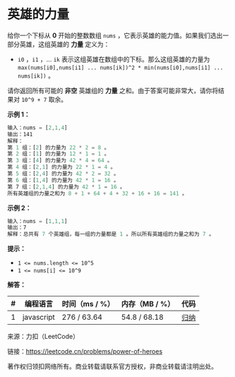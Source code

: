 # 英雄的力量

给你一个下标从 **0** 开始的整数数组 `nums` ，它表示英雄的能力值。如果我们选出一部分英雄，这组英雄的 **力量** 定义为：

- `i0` ，`i1` ，... `ik` 表示这组英雄在数组中的下标。那么这组英雄的力量为 `max(nums[i0],nums[i1] ... nums[ik])^2 * min(nums[i0],nums[i1] ... nums[ik])` 。

请你返回所有可能的 **非空** 英雄组的 **力量** 之和。由于答案可能非常大，请你将结果对 `10^9 + 7` 取余。

**示例 1：**

``` javascript
输入：nums = [2,1,4]
输出：141
解释：
第 1 组：[2] 的力量为 22 * 2 = 8 。
第 2 组：[1] 的力量为 12 * 1 = 1 。
第 3 组：[4] 的力量为 42 * 4 = 64 。
第 4 组：[2,1] 的力量为 22 * 1 = 4 。
第 5 组：[2,4] 的力量为 42 * 2 = 32 。
第 6 组：[1,4] 的力量为 42 * 1 = 16 。
第​ ​​​​​​7 组：[2,1,4] 的力量为 42​​​​​​​ * 1 = 16 。
所有英雄组的力量之和为 8 + 1 + 64 + 4 + 32 + 16 + 16 = 141 。
```

**示例 2：**

``` javascript
输入：nums = [1,1,1]
输出：7
解释：总共有 7 个英雄组，每一组的力量都是 1 。所以所有英雄组的力量之和为 7 。
```

**提示：**

- `1 <= nums.length <= 10^5`
- `1 <= nums[i] <= 10^9`

**解答：**

**#**|**编程语言**|**时间（ms / %）**|**内存（MB / %）**|**代码**
--|--|--|--|--
1|javascript|276 / 63.64|54.8 / 68.18|[归纳](./javascript/ac_v1.js)

来源：力扣（LeetCode）

链接：https://leetcode.cn/problems/power-of-heroes

著作权归领扣网络所有。商业转载请联系官方授权，非商业转载请注明出处。
